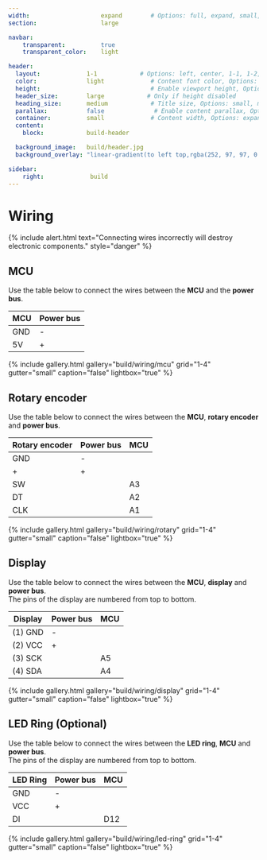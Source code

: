 ```yaml
---
width:                    expand        # Options: full, expand, small, xsmall
section:                  large

navbar:
    transparent:          true
    transparent_color:    light

header:
  layout:             1-1            # Options: left, center, 1-1, 1-2, 1-3 or 2-3. Left, right options display this pages title and subtitle. 1-1, 1-2, 1-3 or 2-3 options display content of block file/s.
  color:              light             # Content font color, Options: light, dark
  height:                               # Enable viewport height, Options: full
  header_size:        large            # Only if height disabled
  heading_size:       medium            # Title size, Options: small, medium, large
  parallax:           false              # Enable content parallax, Options: true
  container:          small             # Content width, Options: expand, small, xsmall
  content:
    block:            build-header

  background_image:   build/header.jpg
  background_overlay: "linear-gradient(to left top,rgba(252, 97, 97, 0.8) 0%, rgba(69, 69, 69, 0.8) 80%)"

sidebar:
    right:             build
---
```


# Wiring

{% include alert.html text="Connecting wires incorrectly will destroy electronic components." style="danger" %}

## MCU

Use the table below to connect the wires between the **MCU** and the **power bus**.

| MCU             | Power bus  |
|-----------------|------------|
|GND              |-           |
|5V               |+           |

{% include gallery.html
  gallery="build/wiring/mcu"
  grid="1-4"
  gutter="small"
  caption="false"
  lightbox="true"
%}

## Rotary encoder

Use the table below to connect the wires between the **MCU**, **rotary encoder** and **power bus**.

| Rotary encoder        | Power bus | MCU |
|-----------------------|-----------|-----|
|GND                    |-          |     |
|+                      |+          |     |
|SW                     |           |A3   |
|DT                     |           |A2   |
|CLK                    |           |A1   |

{% include gallery.html
  gallery="build/wiring/rotary"
  grid="1-4"
  gutter="small"
  caption="false"
  lightbox="true"
%}

## Display

Use the table below to connect the wires between the **MCU**, **display** and **power bus**.  
The pins of the display are numbered from top to bottom.

| Display               | Power bus  | MCU  |
|-----------------------|------------|------|
|(1) GND                |-           |      |
|(2) VCC                |+           |      |
|(3) SCK                |            |A5    |
|(4) SDA                |            |A4    |

{% include gallery.html 
  gallery="build/wiring/display"
  grid="1-4"
  gutter="small"
  caption="false"
  lightbox="true"
%}

## LED Ring (Optional)

Use the table below to connect the wires between the **LED ring**, **MCU** and **power bus**.  
The pins of the display are numbered from top to bottom.

| LED Ring              | Power bus  | MCU  |
|-----------------------|------------|------|
|GND                    |-           |      |
|VCC                    |+           |      |
|DI                     |            |D12   |

{% include gallery.html
  gallery="build/wiring/led-ring"
  grid="1-4"
  gutter="small"
  caption="false"
  lightbox="true"
%}
